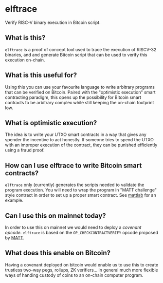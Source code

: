 # elftrace
Verify RISC-V binary execution in Bitcoin script.

## What is this?
`elftrace` is a proof of concept tool used to trace the execution of RISCV-32
binaries, and and generate Bitcoin script that can be used to verify this
execution on-chain.

## What is this useful for?
Using this you can use your favourite language to write arbitrary programs that
can be verified on Bitcoin. Paired with the "optimistic execution" smart
contracting paradigm, this opens up the possibility for Bitcoin smart contracts
to be arbitrary complex while still keeping the on-chain footprint low.

## What is optimistic execution?
The idea is to write your UTXO smart contracts in a way that gives any spender
the incentive to act honestly. If someone tries to spend the UTXO with an
improper execution of the contract, they can be punished efficiently using a
fraud proof.

## How can I use elftrace to write Bitcoin smart contracts?
`elftrace` only (currently) generates the scripts needed to validate the
program execution. You will need to wrap the program in "MATT challenge" style
contract in order to set up a proper smart contract. See
[mattlab](https://github.com/halseth/mattlab/blob/main/docs/challenge.md) for
an example.

## Can I use this on mainnet today?
In order to use this on mainnet we would need to deploy a _covenant opcode_.
`elftrace` is based on the `OP_CHECKCONTRACTVERIFY` opcode proposed by
[MATT](https://lists.linuxfoundation.org/pipermail/bitcoin-dev/2022-November/021182.html).

## What does this enable on Bitcoin?
Having a covenant deployed on bitcoin would enable us to use this to create
trustless two-way pegs, rollups, ZK verifiers... in general much more
flexible ways of handing custody of coins to an on-chain computer program.
